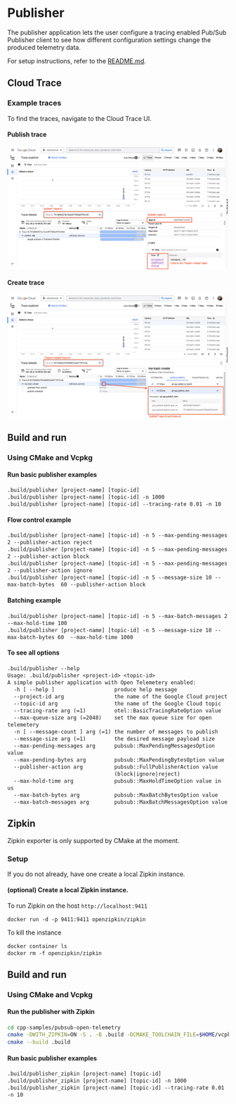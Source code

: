 # Publisher

The publisher application lets the user configure a tracing enabled Pub/Sub
Publisher client to see how different configuration settings change the produced
telemetry data.

For setup instructions, refer to the [README.md](README.md).

## Cloud Trace

### Example traces

To find the traces, navigate to the Cloud Trace UI.

#### Publish trace

![Screenshot of the publish span in the Cloud Trace UI.](assets/publish_span.png)

#### Create trace

![Screenshot of the create span in the Cloud Trace UI.](assets/create_span.png)

## Build and run

### Using CMake and Vcpkg

#### Run basic publisher examples

```shell
.build/publisher [project-name] [topic-id]
.build/publisher [project-name] [topic-id] -n 1000
.build/publisher [project-name] [topic-id] --tracing-rate 0.01 -n 10
```

#### Flow control example

```shell
.build/publisher [project-name] [topic-id] -n 5 --max-pending-messages 2 --publisher-action reject
.build/publisher [project-name] [topic-id] -n 5 --max-pending-messages 2 --publisher-action block
.build/publisher [project-name] [topic-id] -n 5 --max-pending-messages 2 --publisher-action ignore
.build/publisher [project-name] [topic-id] -n 5 --message-size 10 --max-batch-bytes  60 --publisher-action block
```

#### Batching example

```shell
.build/publisher [project-name] [topic-id] -n 5 --max-batch-messages 2 --max-hold-time 100
.build/publisher [project-name] [topic-id] -n 5 --message-size 10 --max-batch-bytes 60  --max-hold-time 1000
```

#### To see all options

```shell
.build/publisher --help
Usage: .build/publisher <project-id> <topic-id>
A simple publisher application with Open Telemetery enabled:
  -h [ --help ]                   produce help message
  --project-id arg                the name of the Google Cloud project
  --topic-id arg                  the name of the Google Cloud topic
  --tracing-rate arg (=1)         otel::BasicTracingRateOption value
  --max-queue-size arg (=2048)    set the max queue size for open telemetery
  -n [ --message-count ] arg (=1) the number of messages to publish
  --message-size arg (=1)         the desired message payload size
  --max-pending-messages arg      pubsub::MaxPendingMessagesOption value
  --max-pending-bytes arg         pubsub::MaxPendingBytesOption value
  --publisher-action arg          pubsub::FullPublisherAction value
                                  (block|ignore|reject)
  --max-hold-time arg             pubsub::MaxHoldTimeOption value in us
  --max-batch-bytes arg           pubsub::MaxBatchBytesOption value
  --max-batch-messages arg        pubsub::MaxBatchMessagesOption value
```

## Zipkin

Zipkin exporter is only supported by CMake at the moment.

### Setup

If you do not already, have one create a local Zipkin instance.

#### (optional) Create a local Zipkin instance.

To run Zipkin on the host `http://localhost:9411`

```shell
docker run -d -p 9411:9411 openzipkin/zipkin
```

To kill the instance

```shell
docker container ls
docker rm -f openzipkin/zipkin
```

<!-- TODO(alevenberg): when the library in vcpkg is updated, add the screenshots
#### Publish trace

![Screenshot of the publish span in the Zipkin UI.](assets/zipkin_publish_span.png)

#### Create trace

![Screenshot of the create span in the Zipkin UI.](assets/zipkin_create_span.png) -->

## Build and run

### Using CMake and Vcpkg

#### Run the publisher with Zipkin

```sh
cd cpp-samples/pubsub-open-telemetry
cmake -DWITH_ZIPKIN=ON -S . -B .build -DCMAKE_TOOLCHAIN_FILE=$HOME/vcpkg/scripts/buildsystems/vcpkg.cmake -G Ninja
cmake --build .build
```

#### Run basic publisher examples

```shell
.build/publisher_zipkin [project-name] [topic-id]
.build/publisher_zipkin [project-name] [topic-id] -n 1000
.build/publisher_zipkin [project-name] [topic-id] --tracing-rate 0.01 -n 10
```
